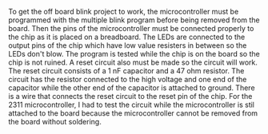 To get the off board blink project to work, the microcontroller must be programmed with the multiple blink program before being removed from the board. Then the pins of the microcontroller must be connected properly to the chip as it is placed on a breadboard. The LEDs are connected to the output pins of the chip which have low value resisters in between so the LEDs don't blow. The program is tested while the chip is on the board so the chip is not ruined. A reset circuit also must be made so the circuit will work. The reset circuit consists of a 1 nF capacitor and a 47 ohm resistor. The circuit has the resistor connected to the high voltage and one end of the capacitor while the other end of the capacitor is attached to ground. There is a wire that connects the reset circuit to the reset pin of the chip. For the 2311 microcontroller, I had to test the circuit while the microcontroller is stil attached to the board because the microcontroller cannot be removed from the board without soldering.
